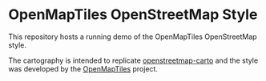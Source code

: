# OpenMapTiles OpenStreetMap Style
This repository hosts a running demo of the OpenMapTiles OpenStreetMap style.

The cartography is intended to replicate [openstreetmap-carto](https://github.com/gravitystorm/openstreetmap-carto) and the style was developed by the [OpenMapTiles](https://github.com/openmaptiles/openmaptiles) project.
